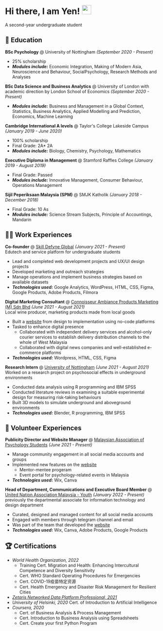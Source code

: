 # Hi there, I am Yen! <img src="https://raw.githubusercontent.com/MartinHeinz/MartinHeinz/master/wave.gif" width="30px">
A second-year undergraduate student


## 📖 Education
**BSc Psychology** @ University of Nottingham *(September 2020 - Present)*
- 25% scholarship
- ***Modules include:*** Economic Integration, Making of Modern Asia, Neuroscience and Behaviour, SocialPsychology, Research Methods and Analyses

**BSc Data Science and Business Analytics** @ University of London with academic direction by London School of Economics *(September 2020 - Present)*
- ***Modules include:*** Business and Management in a Global Context, Statistics, Business Analytics, Applied Modelling and Prediction, Economics, Machine Learning

**Cambridge International A levels** @ Taylor's College Lakeside Campus *(January 2019 - June 2020)*
- 100% scholarship
- Final Grade: 2A* 2A
- ***Modules include:*** Biology, Chemistry, Psychology, Mathematics

**Executive Diploma in Management** @ Stamford Raffles College *(January 2019 - August 2019)*
- Final Grade: Passed
- ***Modules include:*** Innovative Management, Consumer Behaviour, Operations Management

**Sijil Peperiksaan Malaysia (SPM)** @ SMJK Katholik *(January 2018 - December 2018)*
- Final Grade: 10 As 
- ***Modules include:*** Science Stream Subjects, Principle of Accountings, Mandarin

## 👩‍💻 Work Experiences
**Co-founder** @ [Skill Defyne Global](http://skilldefyne.com/) *(January 2021 - Present)*  
Edutech and service platform for undergraduate students
- Lead and completed web development projects and UX/UI design projects
- Developed marketing and outreach strategies
- Manage operations and implement business strategies based on available datasets
- ***Technologies used:*** Google Analytics, WordPress, HTML, CSS, Figma, Google Products, Adobe Products, Filmora

**Digital Marketing Consultant** @ [Connoisseur Ambiance Products Marketing (M) Sdn Bhd](https://reissjadenwine.com/) *(June 2021 - August 2021)*    
Local wine producer, marketing products made from local goods
- Built a [website](https://reissjadenwine.com/) from design to implementation using no-code platforms
- Tasked to enhance digital presence
  - Collaborated with independent delivery services and alcohol-only courier services to establish delivery distribution channels to the whole of West Malaysia
  - Collaborated with digital news companies and well-established e-commerce platforms
- ***Technologies used:*** Wordpress, HTML, CSS, Figma

**Research Intern** @ [University of Nottingham](https://www.nottingham.edu.my/index.aspx) *(June 2021 - August 2021)*  
Worked on a research project on psychosocial effects in underground environments
- Conducted data analysis using R programming and IBM SPSS
- Conducted literature reviews in examining a suitable experimental design for measuring risk-taking behaviours
- Built 3D models to simulate underground and aboveground environments 
- ***Technologies used:*** Blender, R programming, IBM SPSS

## 💖 Volunteer Experiences
**Publicity Director and Website Manager** @ [Malaysian Association of Psychology Students](https://www.mapstudents.com/) *(June 2021 - Present)*
- Manage community engagement in all social media accounts and groups
- Implemented new features on the [website](https://www.mapstudents.com/)
  -  Mentor-mentee progeram
  -  Event portal for psychology-related events in Malaysia
- ***Technologies used:*** Wix, Canva

**Head of Department, Communications and Executive Board Member** @ [United Nation Association Malaysia - Youth](https://unamyouth.com/) *(January 2022 - Present)*  
previously the departmental associate for information technology and design department
- Curated, designed and managed content for all social media accounts
- Engaged with members through telegram channel and email 
- Was part of the team that developed the [website](https://unamyouth.com/)
- ***Technologies used:*** Wix, Canva, Adobe Products, Google Products

## 🏆 Certifications 
- *World Health Organization, 2022* 
  - Training Cert. Migration and Health: Enhancing Intercultural Competence and Diversity Sensitivity
  - Cert. WHO Standard Operating Procedures for Emergencies
  - Cert. COVID-19疫苗特定资源
  - Cert. Health Emergency and Disaster Risk Management for Resilient Cities
- *[Zetaris Networked Data Platform Professional, 2021](https://www.linkedin.com/feed/update/urn:li:activity:6775543961307222016/)* 
- *University of Helsinki, 2020* Cert. of Introduction to Artificial Intelligence
- *Coursera, 2020* 
  - Cert. of Business Analysis & Process Management
  - Cert. Introduction to Business Analysis using Spreadsheets
  - Cert. Create your first Python Program

